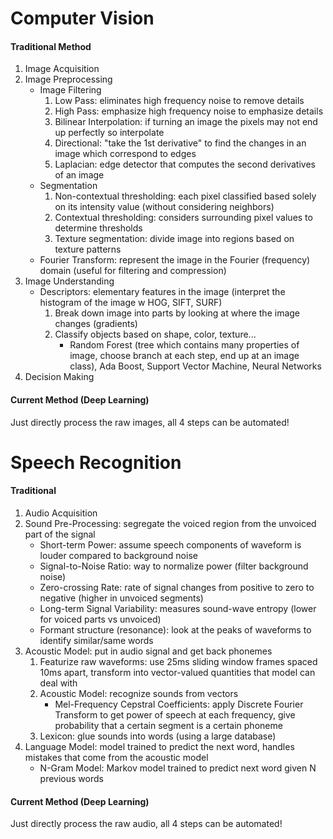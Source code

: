 # Computer Vision
#### Traditional Method
1. Image Acquisition
2. Image Preprocessing
	- Image Filtering
		1. Low Pass: eliminates high frequency noise to remove details
		2. High Pass: emphasize high frequency noise to emphasize details
		3. Bilinear Interpolation: if turning an image the pixels may not end up perfectly so interpolate
		4. Directional: "take the 1st derivative" to find the changes in an image which correspond to edges
		5. Laplacian: edge detector that computes the second derivatives of an image
	- Segmentation
		1. Non-contextual thresholding: each pixel classified based solely on its intensity value (without considering neighbors)
		2. Contextual thresholding: considers surrounding pixel values to determine thresholds
		3. Texture segmentation: divide image into regions based on texture patterns
	- Fourier Transform: represent the image in the Fourier (frequency) domain (useful for filtering and compression)
3. Image Understanding
	- Descriptors: elementary features in the image (interpret the histogram of the image w HOG, SIFT, SURF)
		1. Break down image into parts by looking at where the image changes (gradients)
		2. Classify objects based on shape, color, texture...
			- Random Forest (tree which contains many properties of image, choose branch at each step, end up at an image class), Ada Boost, Support Vector Machine, Neural Networks
4. Decision Making
#### Current Method (Deep Learning)
Just directly process the raw images, all 4 steps can be automated!
# Speech Recognition
#### Traditional
1. Audio Acquisition
2. Sound Pre-Processing: segregate the voiced region from the unvoiced part of the signal
	- Short-term Power: assume speech components of waveform is louder compared to background noise
	- Signal-to-Noise Ratio: way to normalize power (filter background noise)
	- Zero-crossing Rate: rate of signal changes from positive to zero to negative (higher in unvoiced segments)
	- Long-term Signal Variability: measures sound-wave entropy (lower for voiced parts vs unvoiced)
	- Formant structure (resonance): look at the peaks of waveforms to identify similar/same words
3. Acoustic Model: put in audio signal and get back phonemes
	1. Featurize raw waveforms: use 25ms sliding window frames spaced 10ms apart, transform into vector-valued quantities that model can deal with
	2. Acoustic Model: recognize sounds from vectors
		- Mel-Frequency Cepstral Coefficients: apply Discrete Fourier Transform to get power of speech at each frequency, give probability that a certain segment is a certain phoneme
	3. Lexicon: glue sounds into words (using a large database)
4. Language Model: model trained to predict the next word, handles mistakes that come from the acoustic model
	- N-Gram Model: Markov model trained to predict next word given N previous words
#### Current Method (Deep Learning)
Just directly process the raw audio, all 4 steps can be automated!